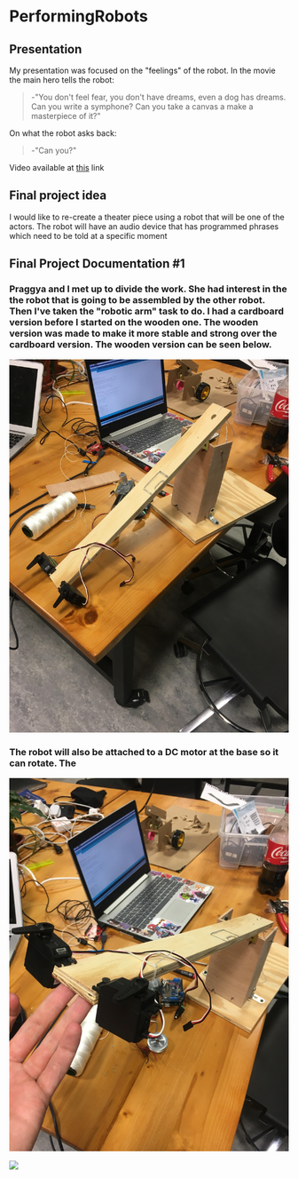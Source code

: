 # PerformingRobots


## Presentation
My presentation was focused on the "feelings" of the robot. 
In the movie the main hero tells the robot: 
>-"You don't feel fear, you don't have dreams, even a dog has dreams. Can you write a symphone? Can you take a canvas a make a masterpiece of it?" 

On what the robot asks back: 
>-"Can you?"

Video available at [this](https://www.youtube.com/watch?v=siHfHUm3HGE) link


## Final project idea
I would like to re-create a theater piece using a robot that will be one of the actors. 
The robot will have an audio device that has programmed phrases which need to be told at a specific moment 




## Final Project Documentation #1

### Praggya and I met up to divide the work. She had interest in the the robot that is going to be assembled by the other robot. Then I've taken the "robotic arm" task to do. I had a cardboard version before I started on the wooden one. The wooden version was made to make it more stable and strong over the cardboard version. The wooden version can be seen below.
![](1.jpg)

### The robot will also be attached to a DC motor at the base so it can rotate. The 
![](2.jpg)

![](https://www.youtube.com/watch?v=UdiOwKE7tGc&feature=youtu.be)


